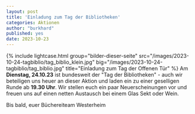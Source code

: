 ```yaml
---
layout: post
title: 'Einladung zum Tag der Bibliotheken'
categories: Aktionen
author: "burkhard"
published: yes
date: 2023-10-23
---
```


{% include lightcase.html group="bilder-dieser-seite"
      src="/images/2023-10-24-tagbiblio/tag_biblio_klein.jpg" 
      big="/images/2023-10-24-tagbiblio/tag_biblio.jpg"
      title="Einladung zum Tag der Offenen Tür" %}
Am **Dienstag, 24.10.23** ist bundesweit
der "Tag der Bibliotheken" - auch wir beteiligen uns heuer an
dieser Aktion und laden ein zu einer geselligen Runde ab
**19.30 Uhr**. Wir stellen euch ein paar Neuerscheinungen vor
und freuen uns auf einen netten Austausch bei einem Glas
Sekt oder Wein. 

Bis bald, euer Büchereiteam Westerheim
